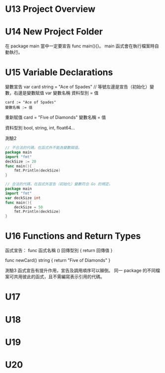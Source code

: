# U13 Project Overview

# U14 New Project Folder

在 package main 當中一定要宣告 func main(){}。
main 函式會在執行檔案時自動執行。

# U15 Variable Declarations
變數宣告
	var card string = "Ace of Spades" // 等號左邊是宣告（初始化）變數，右邊是變數賦值
    var 變數名稱 資料型別 = 值

    card := "Ace of Spades"
    變數名稱 := 值

重新賦值
    card = "Five of Diamonds"
    變數名稱 = 值


資料型別
bool, string, int, float64...

測驗2
```Go
// 不合法的代碼，在函式外不能為變數賦值。
package main
import "fmt"
deckSize := 20
func main(){
    fmt.Println(deckSize)
}
```

```Go
// 合法的代碼，在函式外宣告（初始化）變數符合 Go 的規定。
package main
import "fmt"
var deckSize int
func main(){
    deckSize = 50
    fmt.Println(deckSize)
}
```

# U16 Functions and Return Types
函式宣告：
func 函式名稱 () 回傳型別 {
    return 回傳值
}

func newCard() string {
	return "Five of Diamonds"
}

測驗3
函式宣告有提升作用，宣告及調用順序可以顛倒。
同一 package 的不同檔案可共用彼此的函式，且不需編寫表示引用的代碼。

# U17

# U18

# U19

# U20
